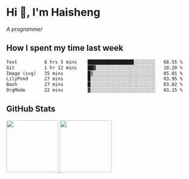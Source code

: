 
# Hi 👋, I'm Haisheng

*A programmer*

<!---
## What I'm reading

[Reading list](https://freizl.github.io/info/books.html)
-->

## How I spent my time last week

<!--START_SECTION:waka-->

```txt
Text          8 hrs 5 mins    █████████████████░░░░░░░░   68.55 %
Git           1 hr 12 mins    ██▓░░░░░░░░░░░░░░░░░░░░░░   10.20 %
Image (svg)   35 mins         █▒░░░░░░░░░░░░░░░░░░░░░░░   05.01 %
LilyPond      27 mins         █░░░░░░░░░░░░░░░░░░░░░░░░   03.95 %
Bash          27 mins         █░░░░░░░░░░░░░░░░░░░░░░░░   03.82 %
OrgMode       22 mins         ▓░░░░░░░░░░░░░░░░░░░░░░░░   03.15 %
```

<!--END_SECTION:waka-->

## GitHub Stats

<a href="https://github.com/hw202207">
  <img height="137px" src="https://github-readme-stats.vercel.app/api?username=freizl&hide_title=false&hide_border=true&show_icons=true&include_all_commits=true&count_private=true&line_height=21&theme=" />
  <img height="137px" src="https://github-readme-stats.vercel.app/api/top-langs/?username=freizl&hide_title=true&hide_border=true&layout=compact&langs_count=6&theme=" />
</a>
